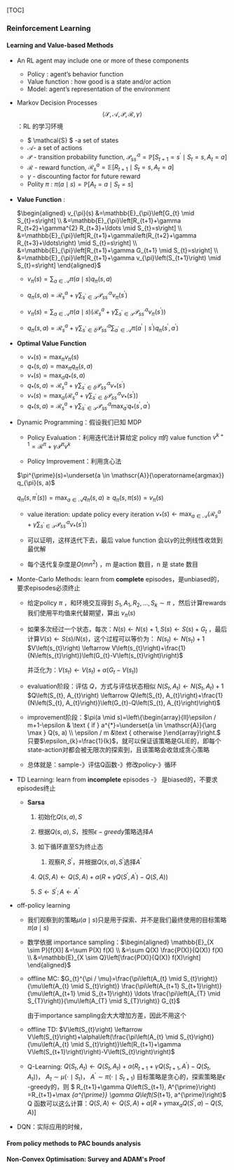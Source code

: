 [TOC]

### Reinforcement Learning

#### Learning and Value-based Methods

- An RL agent may include one or more of these components

  - Policy : agent’s behavior function
  - Value function : how good is a state and/or action
  - Model: agent’s representation of the environment

- Markov Decision Processes $$ \langle\mathcal{S}, \mathscr{A}, \mathscr{P}, \mathscr{R}, \gamma\rangle $$ ：RL 的学习环境

  - $ \mathcal{S} $ -a set of states
  - $\mathscr{A}$- a set of actions
  - $\mathscr{P}$ - transition probability function, $\mathscr{P}_{s s^{\prime}}^{a}=\mathbb{P}\left[S_{t+1}=s^{\prime} \mid S_{t}=s, A_{t}=a\right]$
  - $\mathscr{R}$ - reward function, $\mathscr{R}_{s}^{a}=\mathbb{E}\left[R_{t+1} \mid S_{t}=s, A_{t}=a\right]$
  - $\gamma$ - discounting factor for future reward
  - Polity $\pi$ : $\pi(a \mid s)=\mathbb{P}\left[A_{t}=a \mid S_{t}=s\right]$

- **Value Function** :

   $\begin{aligned} v_{\pi}(s) &=\mathbb{E}_{\pi}\left[G_{t} \mid S_{t}=s\right] \\ &=\mathbb{E}_{\pi}\left[R_{t+1}+\gamma R_{t+2}+\gamma^{2} R_{t+3}+\ldots \mid S_{t}=s\right] \\ &=\mathbb{E}_{\pi}\left[R_{t+1}+\gamma\left(R_{t+2}+\gamma R_{t+3}+\ldots\right) \mid S_{t}=s\right] \\ &=\mathbb{E}_{\pi}\left[R_{t+1}+\gamma G_{t+1} \mid S_{t}=s\right] \\ &=\mathbb{E}_{\pi}\left[R_{t+1}+\gamma v_{\pi}\left(S_{t+1}\right) \mid S_{t}=s\right] \end{aligned}$

  

  - $v_{\pi}(s)=\sum_{a \in \mathscr{A}} \pi(a \mid s) q_{\pi}(s, a)$

  - $q_{\pi}(s, a)=\mathscr{R}_{s}^{a}+\gamma \sum_{s^{\prime} \in \mathcal{S}} \mathscr{P}_{s s^{\prime}}^{\alpha} v_{\pi}\left(s^{\prime}\right)$

  - $v_{\pi}(s)=\sum_{a \in \mathscr{A}} \pi(a \mid s)\left(\mathscr{R}_{s}^{a}+\gamma \sum_{s^{\prime} \in \mathcal{S}} \mathscr{P}_{s s^{\prime}}^{a} v_{\pi}\left(s^{\prime}\right)\right)$

  - $q_{\pi}(s, a)=\mathscr{R}_{s}^{a}+\gamma \sum_{s^{\prime} \in \delta} \mathscr{P}_{s s^{\prime}}^{a} \sum_{a^{\prime} \in \mathscr{A}} \pi\left(a^{\prime} \mid s^{\prime}\right) q_{\pi}\left(s^{\prime}, a^{\prime}\right)$

- **Optimal Value Function**

  - $v_{*}(s)=\max _{\pi} v_{\pi}(s)$
  - $q_{*}(s, a)=\max _{\pi} q_{\pi}(s, a)$
  - $v_{*}(s)=\max _{a} q_{*}(s, a)$ 
  - $q_{*}(s, a)=\mathscr{R}_{s}^{a}+\gamma \sum_{s^{\prime} \in \delta} \mathscr{P}_{s s^{\prime}}^{a} v_{*}\left(s^{\prime}\right)$
  - $v_{*}(s)=\max _{a}\left(\mathscr{R}_{s}^{a}+\gamma \sum_{s^{\prime} \in \delta} \mathscr{P}_{s s^{\prime}}^{a} v_{*}\left(s^{\prime}\right)\right)$
  - $q_{*}(s, a)=\mathscr{R}_{s}^{a}+\gamma \sum_{s^{\prime} \in \mathcal{S}} \mathscr{P}_{s s^{\prime}}^{a} \max _{a^{\prime}} q_{*}\left(s^{\prime}, a^{\prime}\right)$

- Dynamic Programming：假设我们已知 MDP

  - Policy Evaluation：利用迭代法计算给定 policy $\pi$的 value function
    $v^{k+1}=\mathscr{R}^{\pi}+\gamma \mathscr{P}^{\pi} v^{k}$

  -  Policy Improvement：利用贪心法

    $\pi^{\prime}(s)=\underset{a \in \mathscr{A}}{\operatorname{argmax}} q_{\pi}(s, a)$

    $q_{\pi}\left(s, \pi^{\prime}(s)\right)=\max _{a \in \mathscr{A}} q_{\pi}(s, a) \geq q_{\pi}(s, \pi(s))=v_{\pi}(s)$

  - value iteration: update policy every iteration
    $v_{*}(s) \leftarrow \max _{a \in \mathscr{A}}\left(\mathscr{R}_{s}^{a}+\gamma \sum_{s^{\prime} \in \mathcal{S}} \mathscr{P}_{s s^{\prime}}^{a} v_{*}\left(s^{\prime}\right)\right)$

  - 可以证明，这样迭代下去，最后 value function 会以$\gamma$的比例线性收敛到最优解

  - 每个迭代复杂度是$O(m n ^2)$ ，m 是action 数目，n 是 state 数目

- Monte-Carlo Methods: learn from **complete** episodes，是unbiased的，要求episodes必须终止

  - 给定policy $\pi$ ，和环境交互得到 $S_{1}, A_{1}, R_{2}, \ldots, S_{k} \sim \pi$ ，然后计算rewards
    我们使用平均值来代替期望，算出 $v_{\pi}(s)$
  
  - 如果多次经过一个状态，每次：$N(s) \leftarrow N(s)+1, S(s) \leftarrow S(s) + G_t$ ，最后计算$V(s) \leftarrow S(s)/N(s)$，这个过程可以等价为：
    $N\left(s_{t}\right) \leftarrow N\left(s_{t}\right)+1$
    $V\left(s_{t}\right) \leftarrow V\left(s_{t}\right)+\frac{1}{N\left(s_{t}\right)}\left(G_{t}-V\left(s_{t}\right)\right)$
  
    并泛化为：$V\left(s_{t}\right) \leftarrow V\left(s_{t}\right)+\alpha\left(G_{t}-V\left(s_{t}\right)\right)$
  
  - evaluation阶段：评估 $Q$，方式与评估状态相似
    $N\left(S_{t}, A_{t}\right) \leftarrow N\left(S_{t}, A_{t}\right)+1$
    $Q\left(S_{t}, A_{t}\right) \leftarrow Q\left(S_{t}, A_{t}\right)+\frac{1}{N\left(S_{t}, A_{t}\right)}\left(G_{t}-Q\left(S_{t}, A_{t}\right)\right)$
  
  - improvement阶段：$\pi(a \mid s)=\left\{\begin{array}{ll}\epsilon / m+1-\epsilon & \text { if } a^{*}=\underset{a \in \mathscr{A}}{\arg \max } Q(s, a) \\ \epsilon / m  &\text { otherwise }\end{array}\right.$
    只要$\epsilon_{k}=\frac{1}{k}$，就可以保证该策略是GLIE的，即每个state-action对都会被无限次的探索到，且该策略会收敛成贪心策略
  
  - 总体就是：sample-》评估Q函数-》修改policy-》循环
  
- TD Learning: learn from **incomplete** episodes -》 是biased的，不要求episodes终止

  - **Sarsa**

    1. 初始化$Q(s, a), S$

    2. 根据$Q(s, a), S$，按照$\epsilon-greedy$策略选择$A$

    3. 如下循环直至S为终止态

       1. 观察$R, S^{\prime}$，并根据$Q(s, a), S^{\prime}$选择$A^{\prime}$
     2.  $Q(S, A) \leftarrow Q(S, A)+\alpha\left(R+\gamma Q\left(S^{\prime}, A^{\prime}\right)-Q(S, A)\right)$
       3. $S \leftarrow S^{\prime} ; A \leftarrow A^{\prime}$

       

- off-policy learning

  - 我们观察到的策略$\mu(a \mid s)$只是用于探索、并不是我们最终使用的目标策略$\pi(a \mid s)$ 

  - 数学依据 importance sampling：$\begin{aligned} \mathbb{E}_{X \sim P}[f(X)] &=\sum P(X) f(X) \\ &=\sum Q(X) \frac{P(X)}{Q(X)} f(X) \\ &=\mathbb{E}_{X \sim Q}\left[\frac{P(X)}{Q(X)} f(X)\right] \end{aligned}$

  - offline MC: $G_{t}^{\pi / \mu}=\frac{\pi\left(A_{t} \mid S_{t}\right)}{\mu\left(A_{t} \mid S_{t}\right)} \frac{\pi\left(A_{t+1} S_{t+1}\right)}{\mu\left(A_{t+1} \mid S_{t+1}\right)} \ldots \frac{\pi\left(A_{T} \mid S_{T}\right)}{\mu\left(A_{T} \mid S_{T}\right)} G_{t}$

    由于importance sampling会大大增加方差，因此不用这个

  - offline TD: $V\left(S_{t}\right) \leftarrow V\left(S_{t}\right)+\alpha\left(\frac{\pi\left(A_{t} \mid S_{t}\right)}{\mu\left(A_{t} \mid S_{t}\right)}\left(R_{t+1}+\gamma V\left(S_{t+1}\right)\right)-V\left(S_{t}\right)\right)$

  - Q-Learning: $Q\left(S_{t}, A_{t}\right) \leftarrow Q\left(S_{t}, A_{t}\right)+\alpha\left(R_{t+1}+\gamma Q\left(S_{t+1}, A^{\prime}\right)-Q\left(S_{t}, A_{t}\right)\right)$， $A_{t} \sim \mu\left(\cdot \mid S_{t}\right)$， $A^{\prime} \sim \pi\left(\cdot \mid S_{t+1}\right)$
    目标策略是贪心的，探索策略是$\epsilon$ -greedy的，则 $ R_{t+1}+\gamma Q\left(S_{t+1}, A^{\prime}\right) =R_{t+1}+\max _{a^{\prime}} \gamma Q\left(S_{t+1}, a^{\prime}\right)$
    Q 函数可以这么计算：$Q(S, A) \leftarrow Q(S, A)+\alpha\left[R+\gamma \max _{a} Q\left(S^{\prime}, a\right)-Q(S, A)\right]$

- DQN：实际应用的时候，







#### From policy methods to PAC bounds analysis





#### Non-Convex Optimisation: Survey and ADAM's Proof





















